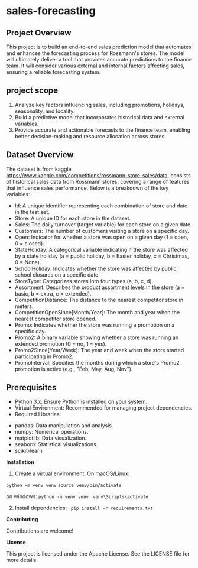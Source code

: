 # sales-forecasting

## Project Overview
This project is to build an end-to-end sales prediction model that automates and enhances the forecasting process for Rossmann's stores. The model will ultimately deliver a tool that provides accurate predictions to the finance team. It will consider various external and internal factors affecting sales, ensuring a reliable forecasting system.

## project scope
1. Analyze key factors influencing sales, including promotions, holidays, seasonality, and locality.
2.	Build a predictive model that incorporates historical data and external variables.
3.	Provide accurate and actionable forecasts to the finance team, enabling better decision-making and resource allocation across stores.

## Dataset Overview
The dataset is from kaggle <https://www.kaggle.com/competitions/rossmann-store-sales/data>, consists of historical sales data from Rossmann stores, covering a range of features that influence sales performance. Below is a breakdown of the key variables:
* Id: A unique identifier representing each combination of store and date in the test set.
* Store: A unique ID for each store in the dataset.
* Sales: The daily turnover (target variable) for each store on a given date.
* Customers: The number of customers visiting a store on a specific day.
* Open: Indicator for whether a store was open on a given day (1 = open, 0 = closed).
* StateHoliday: A categorical variable indicating if the store was affected by a state holiday (a = public holiday, b = Easter holiday, c = Christmas, 0 = None).
* SchoolHoliday: Indicates whether the store was affected by public school closures on a specific date.
* StoreType: Categorizes stores into four types (a, b, c, d).
* Assortment: Describes the product assortment levels in the store (a = basic, b = extra, c = extended).
* CompetitionDistance: The distance to the nearest competitor store in meters.
* CompetitionOpenSince[Month/Year]: The month and year when the nearest competitor store opened.
* Promo: Indicates whether the store was running a promotion on a specific day.
* Promo2: A binary variable showing whether a store was running an extended promotion (0 = no, 1 = yes).
* Promo2Since[Year/Week]: The year and week when the store started participating in Promo2.
* PromoInterval: Specifies the months during which a store's Promo2 promotion is active (e.g., "Feb, May, Aug, Nov").

## Prerequisites
* Python 3.x: Ensure Python is installed on your system.
* Virtual Environment: Recommended for managing project dependencies.
* Required Libraries:
- pandas: Data manipulation and analysis. 
- numpy: Numerical operations. 
- matplotlib: Data visualization. 
- seaborn: Statistical visualizations.
- scikit-learn

**Installation**

1. Create a virtual environment:
On macOS/Linux:

```python -m venv venv```
```source venv/bin/activate```

on windows:
```python -m venv venv ```
```venv\Scripts\activate ```

2. Install dependencies:
``` pip install -r requirements.txt```


**Contributing**

Contributions are welcome!

**License**

This project is licensed under the Apache License. See the LICENSE file for more details.